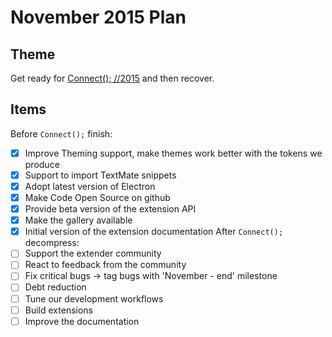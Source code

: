 # November 2015 Plan

## Theme
Get ready for [Connect(); //2015](http://connect2015.visualstudio.com/) and then recover.


## Items
Before `Connect();` finish:
- [x] Improve Theming support, make themes work better with the tokens we produce
- [x] Support to import TextMate snippets
- [x] Adopt latest version of Electron
- [x] Make Code Open Source on github
- [x] Provide beta version of the extension API
- [x] Make the gallery available
- [x] Initial version of the extension documentation
After `Connect();` decompress:
- [ ] Support the extender community
- [ ] React to feedback from the community
- [ ] Fix critical bugs -> tag bugs with 'November - end' milestone
- [ ] Debt reduction
- [ ] Tune our development workflows
- [ ] Build extensions
- [ ] Improve the documentation